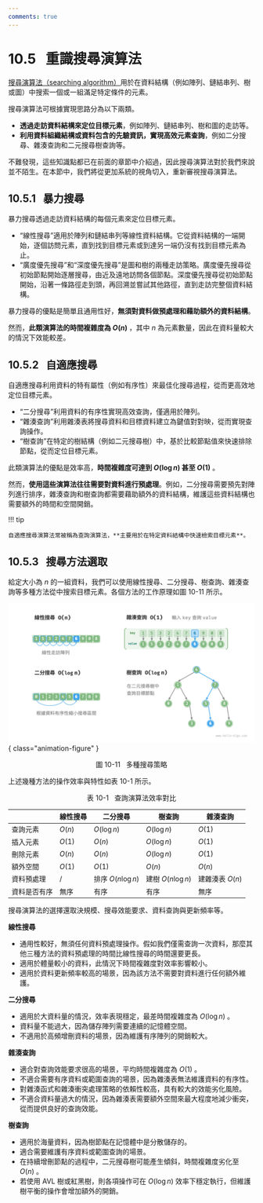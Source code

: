 ```yaml
---
comments: true
---
```


# 10.5 &nbsp; 重識搜尋演算法

<u>搜尋演算法（searching algorithm）</u>用於在資料結構（例如陣列、鏈結串列、樹或圖）中搜索一個或一組滿足特定條件的元素。

搜尋演算法可根據實現思路分為以下兩類。

- **透過走訪資料結構來定位目標元素**，例如陣列、鏈結串列、樹和圖的走訪等。
- **利用資料組織結構或資料包含的先驗資訊，實現高效元素查詢**，例如二分搜尋、雜湊查詢和二元搜尋樹查詢等。

不難發現，這些知識點都已在前面的章節中介紹過，因此搜尋演算法對於我們來說並不陌生。在本節中，我們將從更加系統的視角切入，重新審視搜尋演算法。

## 10.5.1 &nbsp; 暴力搜尋

暴力搜尋透過走訪資料結構的每個元素來定位目標元素。

- “線性搜尋”適用於陣列和鏈結串列等線性資料結構。它從資料結構的一端開始，逐個訪問元素，直到找到目標元素或到達另一端仍沒有找到目標元素為止。
- “廣度優先搜尋”和“深度優先搜尋”是圖和樹的兩種走訪策略。廣度優先搜尋從初始節點開始逐層搜尋，由近及遠地訪問各個節點。深度優先搜尋從初始節點開始，沿著一條路徑走到頭，再回溯並嘗試其他路徑，直到走訪完整個資料結構。

暴力搜尋的優點是簡單且通用性好，**無須對資料做預處理和藉助額外的資料結構**。

然而，**此類演算法的時間複雜度為 $O(n)$** ，其中 $n$ 為元素數量，因此在資料量較大的情況下效能較差。

## 10.5.2 &nbsp; 自適應搜尋

自適應搜尋利用資料的特有屬性（例如有序性）來最佳化搜尋過程，從而更高效地定位目標元素。

- “二分搜尋”利用資料的有序性實現高效查詢，僅適用於陣列。
- “雜湊查詢”利用雜湊表將搜尋資料和目標資料建立為鍵值對對映，從而實現查詢操作。
- “樹查詢”在特定的樹結構（例如二元搜尋樹）中，基於比較節點值來快速排除節點，從而定位目標元素。

此類演算法的優點是效率高，**時間複雜度可達到 $O(\log n)$ 甚至 $O(1)$** 。

然而，**使用這些演算法往往需要對資料進行預處理**。例如，二分搜尋需要預先對陣列進行排序，雜湊查詢和樹查詢都需要藉助額外的資料結構，維護這些資料結構也需要額外的時間和空間開銷。

!!! tip

    自適應搜尋演算法常被稱為查詢演算法，**主要用於在特定資料結構中快速檢索目標元素**。

## 10.5.3 &nbsp; 搜尋方法選取

給定大小為 $n$ 的一組資料，我們可以使用線性搜尋、二分搜尋、樹查詢、雜湊查詢等多種方法從中搜索目標元素。各個方法的工作原理如圖 10-11 所示。

![多種搜尋策略](searching_algorithm_revisited.assets/searching_algorithms.png){ class="animation-figure" }

<p align="center"> 圖 10-11 &nbsp; 多種搜尋策略 </p>

上述幾種方法的操作效率與特性如表 10-1 所示。

<p align="center"> 表 10-1 &nbsp; 查詢演算法效率對比 </p>

<div class="center-table" markdown>

|              | 線性搜尋 | 二分搜尋           | 樹查詢             | 雜湊查詢        |
| ------------ | -------- | ------------------ | ------------------ | --------------- |
| 查詢元素     | $O(n)$   | $O(\log n)$        | $O(\log n)$        | $O(1)$          |
| 插入元素     | $O(1)$   | $O(n)$             | $O(\log n)$        | $O(1)$          |
| 刪除元素     | $O(n)$   | $O(n)$             | $O(\log n)$        | $O(1)$          |
| 額外空間     | $O(1)$   | $O(1)$             | $O(n)$             | $O(n)$          |
| 資料預處理   | /        | 排序 $O(n \log n)$ | 建樹 $O(n \log n)$ | 建雜湊表 $O(n)$ |
| 資料是否有序 | 無序     | 有序               | 有序               | 無序            |

</div>

搜尋演算法的選擇還取決規模、搜尋效能要求、資料查詢與更新頻率等。

**線性搜尋**

- 通用性較好，無須任何資料預處理操作。假如我們僅需查詢一次資料，那麼其他三種方法的資料預處理的時間比線性搜尋的時間還要更長。
- 適用於體量較小的資料，此情況下時間複雜度對效率影響較小。
- 適用於資料更新頻率較高的場景，因為該方法不需要對資料進行任何額外維護。

**二分搜尋**

- 適用於大資料量的情況，效率表現穩定，最差時間複雜度為 $O(\log n)$ 。
- 資料量不能過大，因為儲存陣列需要連續的記憶體空間。
- 不適用於高頻增刪資料的場景，因為維護有序陣列的開銷較大。

**雜湊查詢**

- 適合對查詢效能要求很高的場景，平均時間複雜度為 $O(1)$ 。
- 不適合需要有序資料或範圍查詢的場景，因為雜湊表無法維護資料的有序性。
- 對雜湊函式和雜湊衝突處理策略的依賴性較高，具有較大的效能劣化風險。
- 不適合資料量過大的情況，因為雜湊表需要額外空間來最大程度地減少衝突，從而提供良好的查詢效能。

**樹查詢**

- 適用於海量資料，因為樹節點在記憶體中是分散儲存的。
- 適合需要維護有序資料或範圍查詢的場景。
- 在持續增刪節點的過程中，二元搜尋樹可能產生傾斜，時間複雜度劣化至 $O(n)$ 。
- 若使用 AVL 樹或紅黑樹，則各項操作可在 $O(\log n)$ 效率下穩定執行，但維護樹平衡的操作會增加額外的開銷。
